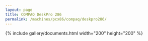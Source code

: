 ```yaml
---
layout: page
title: COMPAQ DeskPro 286
permalink: /machines/pcx86/compaq/deskpro286/
---
```


{% include gallery/documents.html width="200" height="200" %}
